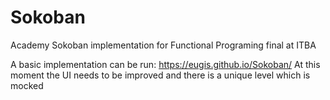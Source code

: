 # Sokoban
Academy Sokoban implementation for Functional Programing final at ITBA

A basic implementation can be run: https://eugis.github.io/Sokoban/
At this moment the UI needs to be improved and there is a unique level which is mocked 
